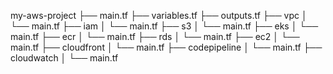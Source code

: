 my-aws-project
├── main.tf
├── variables.tf
├── outputs.tf
├── vpc
│   └── main.tf
├── iam
│   └── main.tf
├── s3
│   └── main.tf
├── eks
│   └── main.tf
├── ecr
│   └── main.tf
├── rds
│   └── main.tf
├── ec2
│   └── main.tf
├── cloudfront
│   └── main.tf
├── codepipeline
│   └── main.tf
├── cloudwatch
│   └── main.tf
